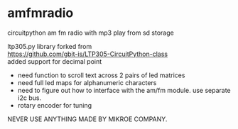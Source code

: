 # amfmradio
circuitpython am fm radio with mp3 play from sd storage

ltp305.py library forked from<br>
https://github.com/gbit-is/LTP305-CircuitPython-class<br>
added support for decimal point
<br>
<ul>
<li>need function to scroll text across 2 pairs of led matrices</li>
<li>need full led maps for alphanumeric characters</li>
<li>need to figure out how to interface with the am/fm module. use separate i2c bus.</li>
<li>rotary encoder for tuning</li>
 </ul>
 NEVER USE ANYTHING MADE BY MIKROE COMPANY.
